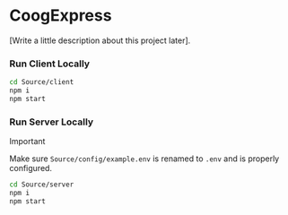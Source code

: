 # CoogExpress

[Write a little description about this project later].

### Run Client Locally

```bash
cd Source/client
npm i
npm start
```

### Run Server Locally

> [!IMPORTANT]
> Make sure `Source/config/example.env` is renamed to `.env` and is properly configured.

```bash
cd Source/server
npm i
npm start
```
